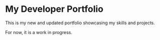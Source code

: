 # My Developer Portfolio

This is my new and updated portfolio showcasing my skills and projects.

For now, it is a work in progress.
